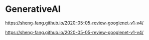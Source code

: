 # GenerativeAI

https://sheng-fang.github.io/2020-05-05-review-googlenet-v1-v4/

https://sheng-fang.github.io/2020-05-05-review-googlenet-v1-v4/
